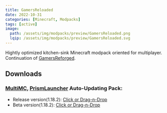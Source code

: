 ```yaml
---
title: GamersReloaded
date: 2022-10-31
categories: [Minecraft, Modpacks]
tags: [active]
image:
  path: /assets/img/modpacks/preview/GamersReloaded.png
  lqip: /assets/img/modpacks/preview/GamersReloaded.svg
---
```

Hightly optimized kitchen-sink Minecraft modpack oriented for multiplayer. Continuation of [GamersReforged](/posts/GamersReforged/).

## Downloads
### [MultiMC](https://multimc.org/), [PrismLauncher](https://prismlauncher.org/) Auto-Updating Pack:
- Release version(1.18.2): [Click or Drag-n-Drop](/GamersReloaded/GamersReloaded.zip)
- Beta version(1.18.2): [Click or Drag-n-Drop](/GamersReloaded/GamersReloaded-Beta.zip)
